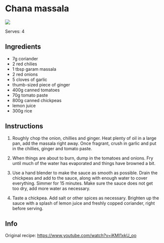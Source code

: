 # Chana massala

![](https://i3.ytimg.com/vi/iKMI1xkU_oo/hqdefault.jpg)

Serves: 4

## Ingredients
- 7g coriander
- 2 red chilies
- 1 tbsp garam massala
- 2 red onions
- 5 cloves of garlic
- thumb-sized piece of ginger
- 400g canned tomatoes
- 70g tomato paste
- 800g canned chickpeas
- lemon juice
- 300g rice

## Instructions
1. Roughly chop the onion, chillies and ginger.
Heat plenty of oil in a large pan, add the massala right away. 
Once fragrant, crush in garlic and put in the chillies, ginger and tomato paste.

2. When things are about to burn, dump in the tomatoes and onions.
Fry until much of the water has evaporated and things have browned a bit. 

3. Use a hand blender to make the sauce as smooth as possible.
Drain the chickpeas and add to the sauce, along with enough water to cover everything.
Simmer for 15 minutes. Make sure the sauce does not get too dry, add more water as necessary.

4. Taste a chickpea. 
Add salt or other spices as necessary.
Brighten up the sauce with a splash of lemon juice and freshly copped coriander, right before serving.

## Info
Original recipe: https://www.youtube.com/watch?v=iKMI1xkU_oo
